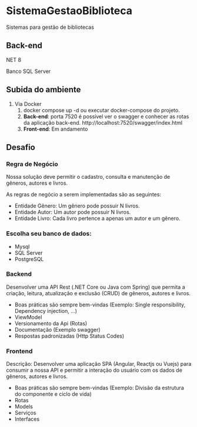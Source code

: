 # SistemaGestaoBiblioteca
Sistemas para gestão de bibliotecas 

## Back-end

NET 8

Banco SQL Server

## Subida do ambiente

1. Via Docker
	1. docker compose up -d ou executar docker-compose do projeto.
	2. **Back-end**: porta 7520 é possível ver o swagger e conhecer as rotas da aplicação back-end. 
		http://localhost:7520/swagger/index.html
    3. **Front-end**: Em andamento 

## Desafio
### Regra de Negócio
Nossa solução deve permitir o cadastro, consulta e manutenção de gêneros, autores e livros. 

As regras de negócio a serem implementadas são as seguintes:

- Entidade Gênero: Um gênero pode possuir N livros.
- Entidade Autor: Um autor pode possuir N livros.
- Entidade Livro: Cada livro pertence a apenas um autor e um gênero.

### Escolha seu banco de dados: 
- Mysql
- SQL Server
- PostgreSQL

### Backend
Desenvolver uma API Rest (.NET Core ou Java com Spring) que permita a criação, leitura, atualização e exclusão (CRUD) de gêneros, autores e livros.
- Boas práticas são sempre bem-vindas (Exemplo: Single responsibility, Dependency injection, ...)
- ViewModel 
- Versionamento da Api (Rotas)
- Documentação (Exemplo swagger)
- Respostas padronizadas (Http Status Codes)

### Frontend 
Descrição: Desenvolver uma aplicação SPA (Angular, Reactjs ou Vuejs) para consumir a nossa API e permitir a interação do usuário com os dados de gêneros, autores e livros.
- Boas práticas são sempre bem-vindas (Exemplo: Divisão da estrutura do componente e ciclo de vida)
- Rotas
- Models
- Serviços
- Interfaces
